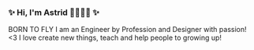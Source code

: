 ### ✨ Hi, I'm Astrid 👋👩🏻‍💻 ✨ 

BORN TO FLY
I am an Engineer by Profession and Designer with passion! <3
I love create new things, teach and help people to growing up! 

